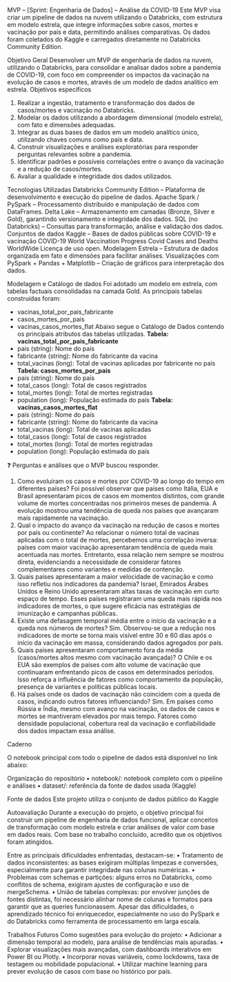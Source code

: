 MVP – [Sprint: Engenharia de Dados] – Análise da COVID-19
Este MVP visa criar um pipeline de dados na nuvem utilizando o Databricks, com estrutura em modelo estrela, que integre informações sobre casos, mortes e vacinação por país e data, permitindo análises comparativas. Os dados foram coletados do Kaggle e carregados diretamente no Databricks Community Edition.

Objetivo Geral
Desenvolver um MVP de engenharia de dados na nuvem, utilizando o Databricks, para consolidar e analisar dados sobre a pandemia de COVID-19, com foco em compreender os impactos da vacinação na evolução de casos e mortes, através de um modelo de dados analítico em estrela.
Objetivos específicos
1.	Realizar a ingestão, tratamento e transformação dos dados de casos/mortes e vacinação no Databricks.
2.	Modelar os dados utilizando a abordagem dimensional (modelo estrela), com fato e dimensões adequadas.
3.	Integrar as duas bases de dados em um modelo analítico único, utilizando chaves comuns como país e data.
4.	Construir visualizações e análises exploratórias para responder perguntas relevantes sobre a pandemia.
5.	Identificar padrões e possíveis correlações entre o avanço da vacinação e a redução de casos/mortes.
6.	Avaliar a qualidade e integridade dos dados utilizados.

Tecnologias Utilizadas
Databricks Community Edition – Plataforma de desenvolvimento e execução do pipeline de dados.
 Apache Spark / PySpark – Processamento distribuído e manipulação de dados com DataFrames.
Delta Lake – Armazenamento em camadas (Bronze, Silver e Gold), garantindo versionamento e integridade dos dados.
SQL (no Databricks) – Consultas para transformação, análise e validação dos dados.
Conjuntos de dados Kaggle – Bases de dados públicas sobre COVID-19 e vacinação
COVID-19 World Vaccination Progress
Covid Cases and Deaths WorldWide
Licença de uso open.
Modelagem Estrela – Estrutura de dados organizada em fato e dimensões para facilitar análises.
Visualizações com PySpark + Pandas + Matplotlib – Criação de gráficos para interpretação dos dados.

Modelagem e Catálogo de dados
Foi adotado um modelo em estrela, com tabelas factuais consolidadas na camada Gold. As principais tabelas construídas foram:
- vacinas_total_por_pais_fabricante
- casos_mortes_por_pais
- vacinas_casos_mortes_flat
Abaixo segue o Catálogo de Dados contendo os principais atributos das tabelas utilizadas.
**Tabela: vacinas_total_por_pais_fabricante**
- pais (string): Nome do país
- fabricante (string): Nome do fabricante da vacina
- total_vacinas (long): Total de vacinas aplicadas por fabricante no país
**Tabela: casos_mortes_por_pais**
- pais (string): Nome do país
- total_casos (long): Total de casos registrados
- total_mortes (long): Total de mortes registradas
- population (long): População estimada do país
**Tabela: vacinas_casos_mortes_flat**
- pais (string): Nome do país
- fabricante (string): Nome do fabricante da vacina
- total_vacinas (long): Total de vacinas aplicadas
- total_casos (long): Total de casos registrados
- total_mortes (long): Total de mortes registradas
- population (long): População estimada do país

❓ Perguntas e análises que o MVP buscou responder.
1. Como evoluíram os casos e mortes por COVID-19 ao longo do tempo em diferentes países?
Foi possível observar que países como Itália, EUA e Brasil apresentaram picos de casos em momentos distintos, com grande volume de mortes concentradas nos primeiros meses de pandemia. A evolução mostrou uma tendência de queda nos países que avançaram mais rapidamente na vacinação.
2. Qual o impacto do avanço da vacinação na redução de casos e mortes por país ou continente?
Ao relacionar o número total de vacinas aplicadas com o total de mortes, percebemos uma correlação inversa: países com maior vacinação apresentaram tendência de queda mais acentuada nas mortes. Entretanto, essa relação nem sempre se mostrou direta, evidenciando a necessidade de considerar fatores complementares como variantes e medidas de contenção.
3. Quais países apresentaram a maior velocidade de vacinação e como isso refletiu nos indicadores da pandemia?
Israel, Emirados Árabes Unidos e Reino Unido apresentaram altas taxas de vacinação em curto espaço de tempo. Esses países registraram uma queda mais rápida nos indicadores de mortes, o que sugere eficácia nas estratégias de imunização e campanhas públicas.
4. Existe uma defasagem temporal média entre o início da vacinação e a queda nos números de mortes?
Sim. Observou-se que a redução nos indicadores de morte se torna mais visível entre 30 e 60 dias após o início da vacinação em massa, considerando dados agregados por país.
5. Quais países apresentaram comportamento fora da média (casos/mortes altos mesmo com vacinação avançada)?
O Chile e os EUA são exemplos de países com alto volume de vacinação que continuaram enfrentando picos de casos em determinados períodos. Isso reforça a influência de fatores como comportamento da população, presença de variantes e políticas públicas locais.
6. Há países onde os dados de vacinação não coincidem com a queda de casos, indicando outros fatores influenciando?
Sim. Em países como Rússia e Índia, mesmo com avanço na vacinação, os dados de casos e mortes se mantiveram elevados por mais tempo. Fatores como densidade populacional, cobertura real da vacinação e confiabilidade dos dados impactam essa análise.

Caderno

O notebook principal com todo o pipeline de dados está disponível no link abaixo: 

Organização do repositório
•	notebook/: notebook completo com o pipeline e análises
•	dataset/: referência da fonte de dados usada (Kaggle)

Fonte de dados 
Este projeto utiliza o conjunto de dados público do Kaggle

Autoavaliação
Durante a execução do projeto, o objetivo principal foi construir um pipeline de engenharia de dados funcional, aplicar conceitos de transformação com modelo estrela e criar análises de valor com base em dados reais. Com base no trabalho concluído, acredito que os objetivos foram atingidos.

Entre as principais dificuldades enfrentadas, destacam-se:
•	Tratamento de dados inconsistentes: as bases exigiram múltiplas limpezas e conversões, especialmente para garantir integridade nas colunas numéricas.
•	Problemas com schemas e partições: alguns erros no Databricks, como conflitos de schema, exigiram ajustes de configuração e uso de mergeSchema.
•	União de tabelas complexas: por envolver junções de fontes distintas, foi necessário alinhar nome de colunas e formatos para garantir que as queries funcionassem.
Apesar das dificuldades, o aprendizado técnico foi enriquecedor, especialmente no uso do PySpark e do Databricks como ferramenta de processamento em larga escala.

Trabalhos Futuros
Como sugestões para evolução do projeto:
•	Adicionar a dimensão temporal ao modelo, para análise de tendências mais apuradas.
•	Explorar visualizações mais avançadas, com dashboards interativos em Power BI ou Plotly.
•	Incorporar novas variáveis, como lockdowns, taxa de testagem ou mobilidade populacional.
•	Utilizar machine learning para prever evolução de casos com base no histórico por país.


